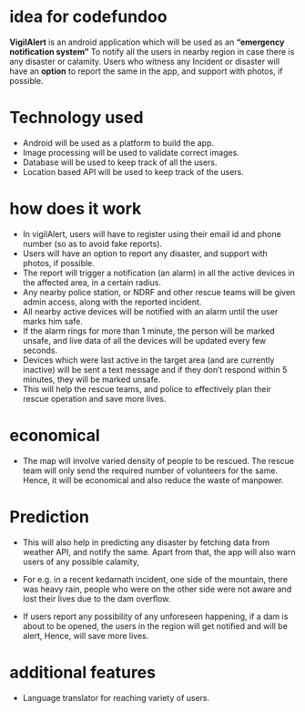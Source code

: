 # idea for codefundoo

**VigilAlert** is an android application which will be used as an **“emergency notification system”**
To notify all the users in nearby region in case there is any disaster or calamity.  Users who witness any 
Incident or disaster will have an **option** to report the same in the app, and support with photos, if possible.

# Technology used
* Android will be used as a platform to build the app.
* Image processing will be used to validate correct images.
* Database will be used to keep track of all the users.
* Location based API will be used to keep track of the users.

# how does it work
* In vigilAlert, users will have to register using their email id and phone number (so as to avoid fake reports).
* Users will have an option to report any disaster, and support with photos, if possible.
* The report will trigger a notification (an alarm) in all the active devices in the affected area, in a certain radius.
* Any nearby police station, or NDRF and other rescue teams will be given admin access, along with the reported incident.
* All nearby active devices will be notified with an alarm until the user marks him safe.
* If the alarm rings for more than 1 minute, the person will be marked unsafe, and live data of all the devices will be updated every few seconds.
* Devices which were last active in the target area (and are currently inactive) will be sent a text message and if they don’t respond within 5 minutes, they will be marked unsafe.
* This will help the rescue teams, and police to effectively plan their rescue operation and save more lives.

# economical
* The map will involve varied density of people to be rescued. The rescue team will only send the required number of volunteers for the same. Hence, it   will be economical and also reduce the waste of manpower.

# Prediction
* This will also help in predicting any disaster by fetching data from weather API, and notify the same.
Apart from that, the app will also warn users of any possible calamity,

* For e.g. in a recent  kedarnath incident, one side of the mountain, there was heavy rain, people who were on the other side were not aware and lost their lives due to the dam overflow.

* If users report any possibility of any unforeseen happening, if a dam is about to be opened, the users in the region will get notified and will be alert,
Hence, will save more lives.

# additional features
* Language translator for reaching variety of users.









